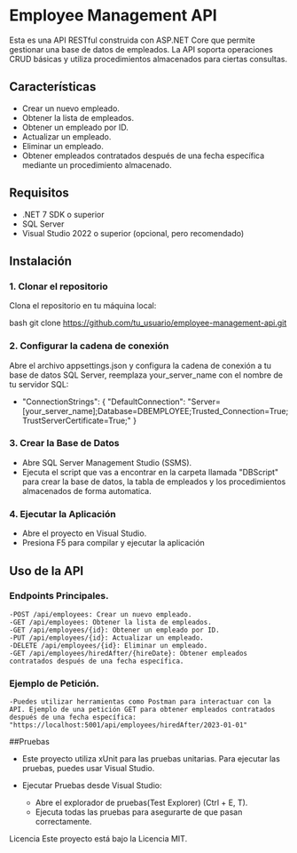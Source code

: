 # Employee Management API

Esta es una API RESTful construida con ASP.NET Core que permite gestionar una base de datos de empleados. La API soporta operaciones CRUD básicas y utiliza procedimientos almacenados para ciertas consultas.

## Características

- Crear un nuevo empleado.
- Obtener la lista de empleados.
- Obtener un empleado por ID.
- Actualizar un empleado.
- Eliminar un empleado.
- Obtener empleados contratados después de una fecha específica mediante un procedimiento almacenado.

## Requisitos

- .NET 7 SDK o superior
- SQL Server
- Visual Studio 2022 o superior (opcional, pero recomendado)

## Instalación

### 1. Clonar el repositorio

Clona el repositorio en tu máquina local:

bash
git clone https://github.com/tu_usuario/employee-management-api.git


### 2. Configurar la cadena de conexión
Abre el archivo appsettings.json y configura la cadena de conexión a tu base de datos SQL Server, reemplaza your_server_name con el nombre de tu servidor SQL:

-	"ConnectionStrings": {
		"DefaultConnection": "Server=[your_server_name];Database=DBEMPLOYEE;Trusted_Connection=True;TrustServerCertificate=True;"
	}
	

### 3. Crear la Base de Datos

- Abre SQL Server Management Studio (SSMS).
- Ejecuta el script que vas a encontrar en la carpeta llamada "DBScript" para crear la base de datos, la tabla de empleados y los procedimientos almacenados de forma automatica.


### 4. Ejecutar la Aplicación
- Abre el proyecto en Visual Studio.
- Presiona F5 para compilar y ejecutar la aplicación


## Uso de la API
### Endpoints Principales.
	-POST /api/employees: Crear un nuevo empleado.
	-GET /api/employees: Obtener la lista de empleados.
	-GET /api/employees/{id}: Obtener un empleado por ID.
	-PUT /api/employees/{id}: Actualizar un empleado.
	-DELETE /api/employees/{id}: Eliminar un empleado.
	-GET /api/employees/hiredAfter/{hireDate}: Obtener empleados contratados después de una fecha específica.

### Ejemplo de Petición.
	-Puedes utilizar herramientas como Postman para interactuar con la API. Ejemplo de una petición GET para obtener empleados contratados después de una fecha específica: "https://localhost:5001/api/employees/hiredAfter/2023-01-01"

##Pruebas

- Este proyecto utiliza xUnit para las pruebas unitarias. Para ejecutar las pruebas, puedes usar Visual Studio.

- Ejecutar Pruebas desde Visual Studio:
	- Abre el explorador de pruebas(Test Explorer) (Ctrl + E, T).
	- Ejecuta todas las pruebas para asegurarte de que pasan correctamente.
	
Licencia
Este proyecto está bajo la Licencia MIT.
